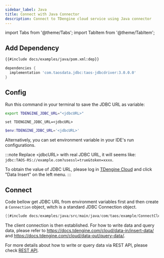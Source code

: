 ```yaml
---
sidebar_label: Java
title: Connect with Java Connector
description: Connect to TDengine cloud service using Java connector
---
```


<!-- exclude -->
import Tabs from '@theme/Tabs';
import TabItem from '@theme/TabItem';

<!-- exclude-end -->
## Add Dependency


<Tabs defaultValue="maven">
<TabItem value="maven" label="Maven">

```xml title="pom.xml"
{{#include docs/examples/java/pom.xml:dep}}
```

</TabItem>
<TabItem value="gradel" label="Gradle">

```groovy title="build.gradle"
dependencies {
  implementation 'com.taosdata.jdbc:taos-jdbcdriver:3.0.0.0'
}
```

</TabItem>
</Tabs>

## Config

Run this command in your terminal to save the JDBC URL as variable:


<Tabs defaultValue="bash">
<TabItem value="bash" label="Bash">

```bash
export TDENGINE_JDBC_URL="<jdbcURL>"
```
</TabItem>
<TabItem value="cmd" label="CMD">

```shell
set TDENGINE_JDBC_URL=<jdbcURL>
```
</TabItem>
<TabItem value="powershell" label="Powershell">

```powershell
$env:TDENGINE_JDBC_URL='<jdbcURL>'
```

</TabItem>
</Tabs>


Alternatively, you can set environment variable in your IDE's run configurations.


<!-- exclude -->
:::note
Replace  <jdbcURL\> with real JDBC URL, it will seems like: `jdbc:TAOS-RS://example.com?usessl=true&token=xxxx`.

To obtain the value of JDBC URL, please log in [TDengine Cloud](https://cloud.tdengine.com) and click "Data Insert" on the left menu.
:::
<!-- exclude-end -->
## Connect

Code bellow get JDBC URL from environment variables first and then create a `Connection` object, witch is a standard JDBC Connection object.

```java
{{#include docs/examples/java/src/main/java/com/taos/example/ConnectCloudExample.java:connect}}
```

The client connection is then established. For how to write data and query data, please refer to <https://docs.tdengine.com/cloud/data-in/insert-data/> and <https://docs.tdengine.com/cloud/data-out/query-data/>.

For more details about how to write or query data via REST API, please check [REST API](https://docs.tdengine.com/cloud/programming/connector/rest-api/).
